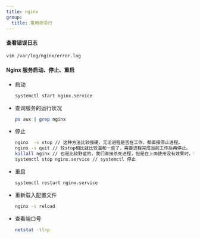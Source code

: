 ```yaml
---
title: nginx
group:
  title: 常用命令行
---
```


#### 查看错误日志

```sh
vim /var/log/nginx/error.log
```

#### Nginx 服务启动、停止、重启

- 启动
  ```sh
  systemctl start nginx.service
  ```
- 查询服务的运行状况
  ```sh
  ps aux | grep nginx
  ```
- 停止
  ```sh
  nginx  -s stop // 这种方法比较强硬，无论进程是否在工作，都直接停止进程。
  nginx -s quit // 较stop相比就比较温和一些了，需要进程完成当前工作后再停止。
  killall nginx // 也是比较野蛮的，我们直接杀死进程，但是在上面使用没有效果时，我们用这种方法还是比较好的。
  systemctl stop nginx.service // systemctl 停止
  ```
- 重启
  ```sh
  systemctl restart nginx.service
  ```
- 重新载入配置文件
  ```sh
  nginx -s reload
  ```
- 查看端口号
  ```sh
  netstat -tlnp
  ```
